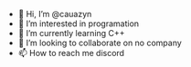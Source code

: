 - 👋 Hi, I’m @cauazyn
- 👀 I’m interested in programation 
- 🌱 I’m currently learning C++
- 💞️ I’m looking to collaborate on no company
- 📫 How to reach me discord

<!---
cauazyn/cauazyn is a ✨ special ✨ repository because its `README.md` (this file) appears on your GitHub profile.
You can click the Preview link to take a look at your changes.
--->
